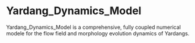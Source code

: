# Yardang_Dynamics_Model
Yardang_Dynamics_Model is a comprehensive, fully coupled numerical modele for the flow field and morphology evolution dynamics of Yardangs.
